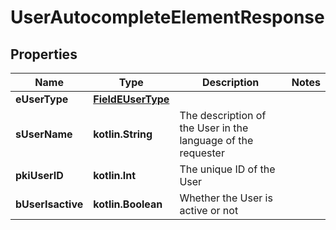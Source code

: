 
# UserAutocompleteElementResponse

## Properties
Name | Type | Description | Notes
------------ | ------------- | ------------- | -------------
**eUserType** | [**FieldEUserType**](FieldEUserType.md) |  | 
**sUserName** | **kotlin.String** | The description of the User in the language of the requester | 
**pkiUserID** | **kotlin.Int** | The unique ID of the User | 
**bUserIsactive** | **kotlin.Boolean** | Whether the User is active or not | 



